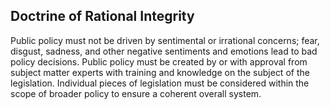 ## Doctrine of Rational Integrity 
Public policy must not be driven by sentimental or irrational concerns; fear, disgust, sadness, and other negative sentiments and emotions lead to bad policy decisions.  Public policy must be created by or with approval from subject matter experts with training and knowledge on the subject of the legislation.  Individual pieces of legislation must be considered within the scope of broader policy to ensure a coherent overall system.
